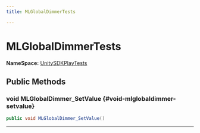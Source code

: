 ```yaml
---
title: MLGlobalDimmerTests

---
```


# MLGlobalDimmerTests



**NameSpace:** 
[UnitySDKPlayTests](/unity-api/api/UnitySDKPlayTests/UnitySDKPlayTests.md) 








## Public Methods

### void MLGlobalDimmer_SetValue {#void-mlglobaldimmer-setvalue}

```csharp
public void MLGlobalDimmer_SetValue()
```






-----------

